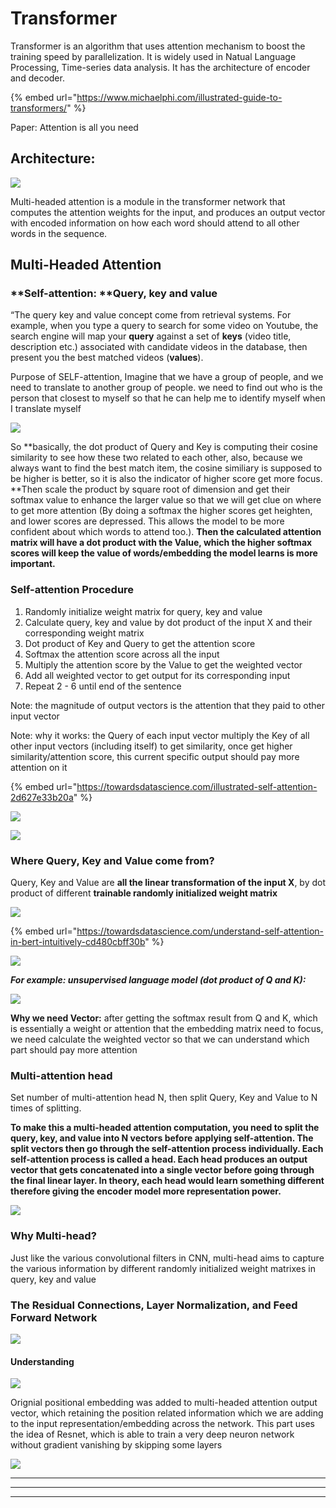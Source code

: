 # Transformer

Transformer is an algorithm that uses attention mechanism to boost the training speed by parallelization. It is widely used in Natual Language Processing, Time-series data analysis. It has the architecture of encoder and decoder.  &#x20;



{% embed url="https://www.michaelphi.com/illustrated-guide-to-transformers/" %}

Paper: Attention is all you need

## Architecture:

![](<.gitbook/assets/image (87).png>)

Multi-headed attention is a module in the transformer network that computes the attention weights for the input, and produces an output vector with encoded information on how each word should attend to all other words in the sequence.

## Multi-Headed Attention

### **Self-attention: **Query, key and value

“The query key and value concept come from retrieval systems. For example, when you type a query to search for some video on Youtube, the search engine will map your **query** against a set of **keys** (video title, description etc.) associated with candidate videos in the database, then present you the best matched videos (**values**).



Purpose of SELF-attention, Imagine that we have a group of people, and we need to translate to another group of people. we need to find out who is the person that closest to myself so that he can help me to identify myself when I translate myself

![](<.gitbook/assets/image (88).png>)

So **basically, the dot product of Query and Key is computing their cosine similarity to see how these two related to each other, also, because we always want to find the best match item, the cosine similiary is supposed to be higher is better, so it is also the indicator of higher score get more focus. **Then scale the product by square root of dimension and get their softmax value to enhance the larger value so that we will get clue on where to get more attention (By doing a softmax the higher scores get heighten, and lower scores are depressed. This allows the model to be more confident about which words to attend too.). **Then the calculated attention matrix will have a dot product with the Value, which the higher softmax scores will keep the value of words/embedding the model learns is more important.**

### Self-attention Procedure

1. Randomly initialize weight matrix for query, key and value
2. Calculate query, key and value by dot product of the input X and their corresponding weight matrix
3. Dot product of Key and Query to get the attention score
4. Softmax the attention score across all the input
5. Multiply the attention score by the Value to get the weighted vector
6. Add all weighted vector to get output for its corresponding input
7. Repeat 2 - 6 until end of the sentence

Note: the magnitude of output vectors is the attention that they paid to other input vector&#x20;

Note: why it works: the Query of each input vector multiply the Key of all other input vectors (including itself) to get similarity, once get higher similarity/attention score, this current specific output should pay more attention on it

{% embed url="https://towardsdatascience.com/illustrated-self-attention-2d627e33b20a" %}

![](.gitbook/assets/ezgif.com-gif-maker.gif)

![](<.gitbook/assets/image (109).png>)

### Where Query, Key and Value come from?

Query, Key and Value are **all the linear transformation of the input X**, by dot product of different **trainable randomly initialized weight matrix**

![](<.gitbook/assets/image (108).png>)&#x20;

{% embed url="https://towardsdatascience.com/understand-self-attention-in-bert-intuitively-cd480cbff30b" %}

![](<.gitbook/assets/image (106).png>)

_**For example: unsupervised language model (dot product of Q and K):**_

![](<.gitbook/assets/image (107).png>)

**Why we need Vector:** after getting the softmax result from Q and K, which is essentially a weight or attention that the embedding matrix need to focus, we need calculate the weighted vector so that we can understand which part should pay more attention

### Multi-attention head

Set number of multi-attention head N, then split Query, Key and Value to N times of splitting.

**To make this a multi-headed attention computation, you need to split the query, key, and value into N vectors before applying self-attention. **The split vectors then go through the self-attention process individually. Each self-attention process is called a head. Each head produces an output vector that gets concatenated into a single vector before going through the final linear layer. In theory,** each head would learn something different therefore giving the encoder model more representation power.**

![](<.gitbook/assets/image (90).png>)

### Why Multi-head?

Just like the various convolutional filters in CNN, multi-head aims to capture the various information by different randomly initialized weight matrixes in query, key and value&#x20;

### The Residual Connections, Layer Normalization, and Feed Forward Network

![](<.gitbook/assets/image (91).png>)

#### Understanding

![](<.gitbook/assets/image (92).png>)

Orignial positional embedding was added to multi-headed attention output vector, which retaining the position related information which we are adding to the input representation/embedding across the network. This part uses the idea of Resnet, which is able to train a very deep neuron network without gradient vanishing by skipping some layers

![](<.gitbook/assets/image (93).png>)







****

****

****

